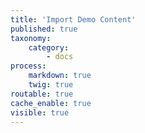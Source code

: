 ```yaml
---
title: 'Import Demo Content'
published: true
taxonomy:
    category:
        - docs
process:
    markdown: true
    twig: true
routable: true
cache_enable: true
visible: true
---
```

